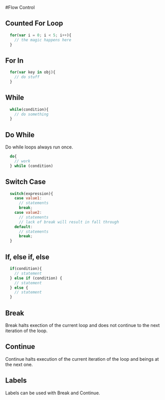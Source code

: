 #Flow Control

## Counted For Loop
```javascript
  for(var i = 0; i < 5; i++){
    // the magic happens here
  }
```

## For In
```javascript
  for(var key in obj){
    // do stuff
  }
```
## While
```javascript
  while(condition){
    // do something
  }
```
## Do While
  Do while loops always run once.
```javascript
  do{
    // work
  } while (condition)
```
  
## Switch Case
```javascript
  switch(expression){
    case value1:
      // statements
      break;
    case value2:
      // statements
      // lack of break will result in fall through
    default:
      // statements
      break;
  }
```
## If, else if, else
```javascript
  if(condition){
    // statement
  } else if (condition) {
    // statement
  } else {
    // statement
  }
```

## Break
  Break halts exection of the current loop and does not continue to the next iteration of the loop.
## Continue
  Continue halts execution of the current iteration of the loop and beings at the next one.
## Labels
  Labels can be used with Break and Continue.